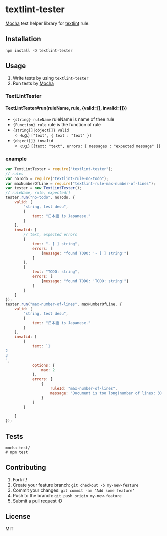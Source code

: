 # textlint-tester

[Mocha](http://mochajs.org/ "Mocha") test helper library for [textlint](https://github.com/textlint/textlint "textlint") rule.

## Installation

    npm install -D textlint-tester

## Usage

1. Write tests by using `textlint-tester`
2. Run tests by [Mocha](http://mochajs.org/ "Mocha")

### TextLintTester

#### TextLintTester#run(ruleName, rule, {valid=[], invalid=[]})

- `{string} ruleName` ruleName is name of thee rule
- `{Function} rule` rule is the function of rule
- `{string[]|object[]} valid`
    - e.g.) `["text", { text : "text" }]`
- `{object[]} invalid`
    - e.g.) `[{text: "text", errors: [ messages : "expected message" ]}`

### example

```js
var TextLintTester = require("textlint-tester");
// rules
var noTodo = require("textlint-rule-no-todo");
var maxNumberOfLine = require("textlint-rule-max-number-of-lines");
var tester = new TextLintTester();
// ruleName, rule, expected[]
tester.run("no-todo", noTodo, {
    valid: [
        "string, test desu",
        {
            text: "日本語 is Japanese."
        }
    ],
    invalid: [
        // text, expected errors
        {
            text: "- [ ] string",
            errors: [
                {message: "found TODO: '- [ ] string'"}
            ]
        },
        {
            text: "TODO: string",
            errors: [
                {message: "found TODO: 'TODO: string'"}
            ]
        }
    ]
});
tester.run("max-number-of-lines", maxNumberOfLine, {
    valid: [
        "string, test desu",
        {
            text: "日本語 is Japanese."
        }
    ],
    invalid: [
        {
            text: `1
2
3
`,
            options: {
                max: 2
            },
            errors: [
                {
                    ruleId: "max-number-of-lines",
                    message: "Document is too long(number of lines: 3)."
                }
            ]
        }

    ]
});
```

## Tests

    mocha test/
    # npm test

## Contributing

1. Fork it!
2. Create your feature branch: `git checkout -b my-new-feature`
3. Commit your changes: `git commit -am 'Add some feature'`
4. Push to the branch: `git push origin my-new-feature`
5. Submit a pull request :D

## License

MIT